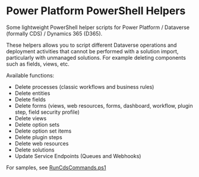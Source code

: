 # Power Platform PowerShell Helpers
Some lightweight PowerShell helper scripts for Power Platform / Dataverse (formally CDS) / Dynamics 365 (D365).

These helpers allows you to script different Dataverse operations and deployment activities that cannot be performed with a solution import, particularly with unmanaged solutions. For example deleting components such as fields, views, etc.

Available functions:
- Delete processes (classic workflows and business rules)
- Delete entities
- Delete fields
- Delete forms (views, web resources, forms, dashboard, workflow, plugin step, field security profile)
- Delete views
- Delete option sets
- Delete option set items
- Delete plugin steps
- Delete web resources
- Delete solutions
- Update Service Endpoints (Queues and Webhooks)

For samples, see [RunCdsCommands.ps1](https://github.com/ericregnier/PowerPlatformPowerShellHelpers/blob/main/RunCdsCommands.ps1)
